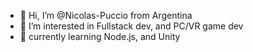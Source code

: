- 👋 Hi, I’m @Nicolas-Puccio from Argentina
- 👀 I’m interested in Fullstack dev, and PC/VR game dev
- 🌱 currently learning Node.js, and Unity

<!---
Nicolas-Puccio/Nicolas-Puccio is a ✨ special ✨ repository because its `README.md` (this file) appears on your GitHub profile.
You can click the Preview link to take a look at your changes.
--->
